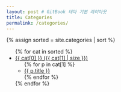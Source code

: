```yaml
---
layout: post # GitBook 테마 기본 레이아웃
title: Categories
permalink: /categories/
---
```


{% assign sorted = site.categories | sort %}

<ul class="summary">          <!-- ⭐ GitBook과 동일한 class -->
{% for cat in sorted %}
  <li class="chapter">
    <a class="title" href="#" onclick="return false;">{{ cat[0] }} ({{ cat[1] | size }})</a>
    <ul class="articles">
      {% for p in cat[1] %}
        <li><a href="{{ p.url | relative_url }}">{{ p.title }}</a></li>
      {% endfor %}
    </ul>
  </li>
{% endfor %}
</ul>
